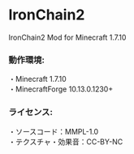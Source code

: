 # IronChain2
IronChain2 Mod for Minecraft 1.7.10

### 動作環境:
・Minecraft 1.7.10
<br>・MinecraftForge 10.13.0.1230+
 
### ライセンス:
・ソースコード：MMPL-1.0
<br>・テクスチャ・効果音：CC-BY-NC
